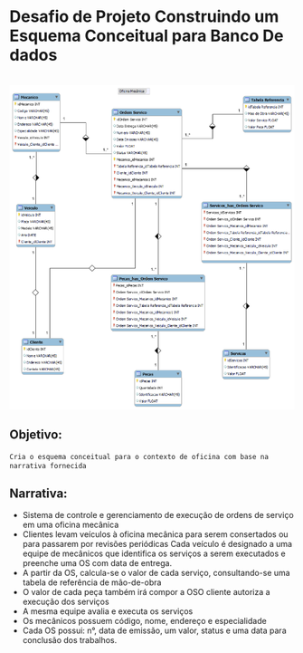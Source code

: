 # Desafio de Projeto Construindo um Esquema Conceitual para Banco De dados

<br />

<div align="center">
<img alt="Projeto Oficina" title="Logo Projeto Oficina" width="750px" src="https://github.com/jciterceros/Database_Experience_SQL_e_NoSQL/blob/main/imagens/Projeto%20Oficina.png">
</div>

## Objetivo:

    Cria o esquema conceitual para o contexto de oficina com base na narrativa fornecida

## Narrativa:

-   Sistema de controle e gerenciamento de execução de ordens de serviço em uma oficina mecânica
-   Clientes levam veículos à oficina mecânica para serem consertados ou para passarem por revisões periódicas
    Cada veículo é designado a uma equipe de mecânicos que identifica os serviços a serem executados e preenche uma OS com data de entrega.
-   A partir da OS, calcula-se o valor de cada serviço, consultando-se uma tabela de referência de mão-de-obra
-   O valor de cada peça também irá compor a OSO cliente autoriza a execução dos serviços
-   A mesma equipe avalia e executa os serviços
-   Os mecânicos possuem código, nome, endereço e especialidade
-   Cada OS possui: n°, data de emissão, um valor, status e uma data para conclusão dos trabalhos.
